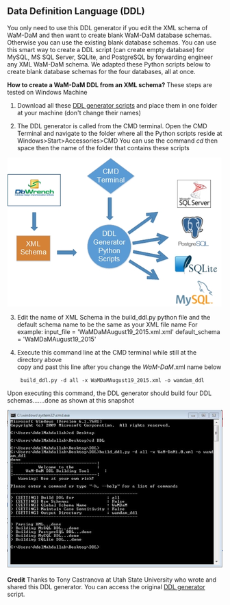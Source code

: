 ## Data Definition Language (DDL)

You only need to use this DDL generator if you edit the XML schema of WaM-DaM and then want to create blank WaM-DaM database schemas. Otherwise you can use the existing blank database schemas. 
You can use this smart way to create a DDL script (can create empty database) for MySQL, MS SQL Server, SQLite, and PostgreSQL by forwarding engineer any XML WaM-DaM schema. We adapted these Python scripts below to create blank database schemas for the four databases, all at once. 

**How to create a WaM-DaM DDL from an XML schema?**  These steps are tested on Windows Machine      
1. Download all these [DDL generator scripts](https://github.com/amabdallah/WaM-DaM/blob/master/01Documentation/02DDL/DDLGenerator.rar?raw=true) and place them in one folder at your machine (don't change their names)   

2. The DDL generator is called from the CMD terminal. Open the CMD Terminal and navigate to the folder where all the Python scripts reside at
Windows>Start>Accessories>CMD
You can use the command *cd* then space then the name of the folder that contains these scripts 

![](https://github.com/amabdallah/WaM-DaM/blob/master/01Documentation/02DDL/DDL_Generator.jpg)   

3. Edit the name of XML Schema in the build_ddl.py python file and the default schema name to be the same as your XML file name 
For example:
input_file = 'WaMDaMAugust19_2015.xml.xml'
default_schema = 'WaMDaMAugust19_2015'   

4. Execute this command line at the CMD terminal while still at the directory above   
copy and past this line after you change the *WaM-DaM*.xml name below

        build_ddl.py -d all -x WaMDaMAugust19_2015.xml -o wamdam_ddl   


Upon executing this command, the DDL generator should build four DDL schemas.......done as shown at this snapshot 

![](https://github.com/amabdallah/WaM-DaM/blob/master/01Documentation/02DDL/SnapshotOfResult_DDL_cmd.JPG)    



**Credit** 
Thanks to Tony Castranova at Utah State University who wrote and shared this DDL generator. You can access the original <a href="https://github.com/ODM2/ODM2/tree/7e488d762812b07be4669b5b95a69539ae2239a4/src/build_schemas" target="_blank">DDL generator</a> script. 
